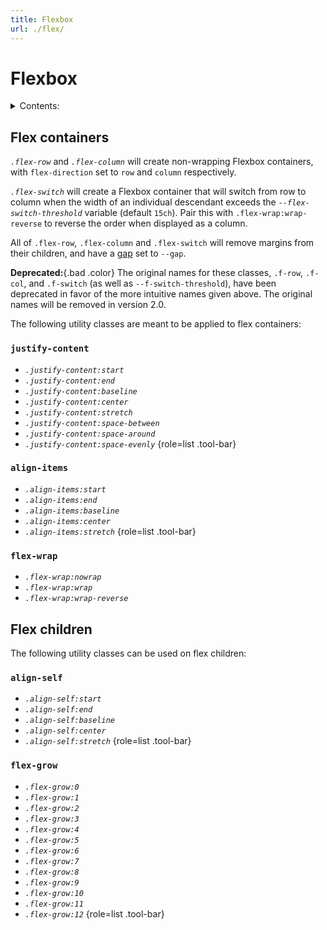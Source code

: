 ```yaml
---
title: Flexbox
url: ./flex/
---
```


# Flexbox

<details>
  <summary>Contents:</summary>

  [[toc]]

</details>


## Flex containers

<dfn>`.flex-row`</dfn> and <dfn>`.flex-column`</dfn> will create non-wrapping Flexbox containers, with `flex-direction` set to `row` and `column` respectively.

<dfn>`.flex-switch`</dfn> will create a Flexbox container that will switch from row to column when the width of an individual descendant exceeds the <dfn>`--flex-switch-threshold`</dfn> variable (default `15ch`).
Pair this with `.flex-wrap:wrap-reverse` to reverse the order when displayed as a column.

All of `.flex-row`, `.flex-column` and `.flex-switch` will remove margins from their children, and have a [gap] set to `--gap`.

**Deprecated:**{.bad .color} The original names for these classes, `.f-row`, `.f-col`, and `.f-switch` (as well as `--f-switch-threshold`), have been deprecated in favor of the more intuitive names given above.
The original names will be removed in version 2.0.

[gap]: https://developer.mozilla.org/en-US/docs/Web/CSS/gap


The following utility classes are meant to be applied to flex containers:


### `justify-content`

 - <dfn>`.justify-content:start`</dfn>
 - <dfn>`.justify-content:end`</dfn>
 - <dfn>`.justify-content:baseline`</dfn>
 - <dfn>`.justify-content:center`</dfn>
 - <dfn>`.justify-content:stretch`</dfn>
 - <dfn>`.justify-content:space-between`</dfn>
 - <dfn>`.justify-content:space-around`</dfn>
 - <dfn>`.justify-content:space-evenly`</dfn>
 {role=list .tool-bar}

### `align-items`

 - <dfn>`.align-items:start`</dfn>
 - <dfn>`.align-items:end`</dfn>
 - <dfn>`.align-items:baseline`</dfn>
 - <dfn>`.align-items:center`</dfn>
 - <dfn>`.align-items:stretch`</dfn>
 {role=list .tool-bar}

### `flex-wrap`

 - <dfn>`.flex-wrap:nowrap`</dfn>
 - <dfn>`.flex-wrap:wrap`</dfn>
 - <dfn>`.flex-wrap:wrap-reverse`</dfn>


## Flex children

The following utility classes can be used on flex children:

### `align-self`

 - <dfn>`.align-self:start`</dfn>
 - <dfn>`.align-self:end`</dfn>
 - <dfn>`.align-self:baseline`</dfn>
 - <dfn>`.align-self:center`</dfn>
 - <dfn>`.align-self:stretch`</dfn>
 {role=list .tool-bar}

### `flex-grow`

 - <dfn>`.flex-grow:0`</dfn>
 - <dfn>`.flex-grow:1`</dfn>
 - <dfn>`.flex-grow:2`</dfn>
 - <dfn>`.flex-grow:3`</dfn>
 - <dfn>`.flex-grow:4`</dfn>
 - <dfn>`.flex-grow:5`</dfn>
 - <dfn>`.flex-grow:6`</dfn>
 - <dfn>`.flex-grow:7`</dfn>
 - <dfn>`.flex-grow:8`</dfn>
 - <dfn>`.flex-grow:9`</dfn>
 - <dfn>`.flex-grow:10`</dfn>
 - <dfn>`.flex-grow:11`</dfn>
 - <dfn>`.flex-grow:12`</dfn>
 {role=list .tool-bar}
